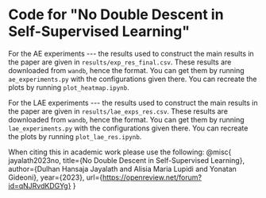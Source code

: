 # Code for "No Double Descent in Self-Supervised Learning"

For the AE experiments --- the results used to construct the main results in the paper are given in `results/exp_res_final.csv`. These results are downloaded from `wandb`, hence the format. You can get them by running `ae_experiments.py` with the configurations given there. You can recreate the plots by running `plot_heatmap.ipynb`. 

For the LAE experiments --- the results used to construct the main results in the paper are given in `results/lae_exps_res.csv`. These results are downloaded from `wandb`, hence the format. You can get them by running `lae_experiments.py` with the configurations given there. You can recreate the plots by running `plot_lae_res.ipynb`.

When citing this in academic work please use the following:
@misc{
  jayalath2023no,
  title={No Double Descent in Self-Supervised Learning},
  author={Dulhan Hansaja Jayalath and Alisia Maria Lupidi and Yonatan Gideoni},
  year={2023},
  url={https://openreview.net/forum?id=qNJRvdKDGYg}
}

